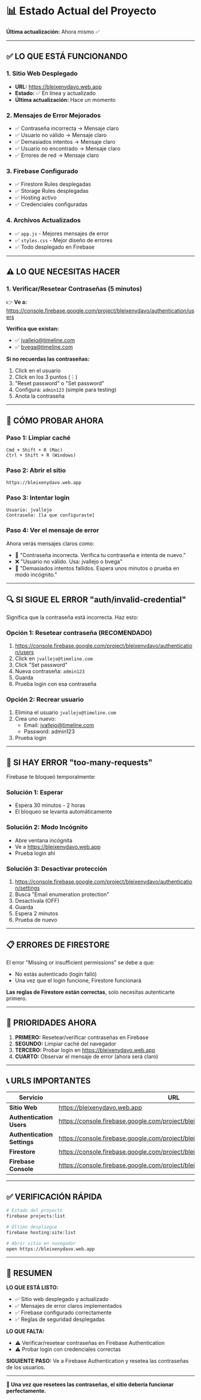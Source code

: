 # 📊 Estado Actual del Proyecto

**Última actualización:** Ahora mismo ✅

---

## ✅ LO QUE ESTÁ FUNCIONANDO

### 1. Sitio Web Desplegado
- **URL:** https://bleixenydavo.web.app
- **Estado:** ✅ En línea y actualizado
- **Última actualización:** Hace un momento

### 2. Mensajes de Error Mejorados
- ✅ Contraseña incorrecta → Mensaje claro
- ✅ Usuario no válido → Mensaje claro
- ✅ Demasiados intentos → Mensaje claro
- ✅ Usuario no encontrado → Mensaje claro
- ✅ Errores de red → Mensaje claro

### 3. Firebase Configurado
- ✅ Firestore Rules desplegadas
- ✅ Storage Rules desplegadas
- ✅ Hosting activo
- ✅ Credenciales configuradas

### 4. Archivos Actualizados
- ✅ `app.js` - Mejores mensajes de error
- ✅ `styles.css` - Mejor diseño de errores
- ✅ Todo desplegado en Firebase

---

## ⚠️ LO QUE NECESITAS HACER

### 1. Verificar/Resetear Contraseñas (5 minutos)

👉 **Ve a:** https://console.firebase.google.com/project/bleixenydavo/authentication/users

**Verifica que existan:**
- ✅ jvallejo@timeline.com
- ✅ bvega@timeline.com

**Si no recuerdas las contraseñas:**
1. Click en el usuario
2. Click en los 3 puntos (⋮)
3. "Reset password" o "Set password"
4. Configura: `admin123` (simple para testing)
5. Anota la contraseña

---

## 🎯 CÓMO PROBAR AHORA

### Paso 1: Limpiar caché
```
Cmd + Shift + R (Mac)
Ctrl + Shift + R (Windows)
```

### Paso 2: Abrir el sitio
```
https://bleixenydavo.web.app
```

### Paso 3: Intentar login
```
Usuario: jvallejo
Contraseña: [la que configuraste]
```

### Paso 4: Ver el mensaje de error
Ahora verás mensajes claros como:
- 🔑 "Contraseña incorrecta. Verifica tu contraseña e intenta de nuevo."
- ❌ "Usuario no válido. Usa: jvallejo o bvega"
- 🚫 "Demasiados intentos fallidos. Espera unos minutos o prueba en modo incógnito."

---

## 🔍 SI SIGUE EL ERROR "auth/invalid-credential"

Significa que la contraseña está incorrecta. Haz esto:

### Opción 1: Resetear contraseña (RECOMENDADO)
1. https://console.firebase.google.com/project/bleixenydavo/authentication/users
2. Click en `jvallejo@timeline.com`
3. Click "Set password"
4. Nueva contraseña: `admin123`
5. Guarda
6. Prueba login con esa contraseña

### Opción 2: Recrear usuario
1. Elimina el usuario `jvallejo@timeline.com`
2. Crea uno nuevo:
   - Email: jvallejo@timeline.com
   - Password: admin123
3. Prueba login

---

## 🚫 SI HAY ERROR "too-many-requests"

Firebase te bloqueó temporalmente:

### Solución 1: Esperar
- Espera 30 minutos - 2 horas
- El bloqueo se levanta automáticamente

### Solución 2: Modo Incógnito
- Abre ventana incógnita
- Ve a https://bleixenydavo.web.app
- Prueba login ahí

### Solución 3: Desactivar protección
1. https://console.firebase.google.com/project/bleixenydavo/authentication/settings
2. Busca "Email enumeration protection"
3. Desactívala (OFF)
4. Guarda
5. Espera 2 minutos
6. Prueba de nuevo

---

## 📋 ERRORES DE FIRESTORE

El error "Missing or insufficient permissions" se debe a que:
- No estás autenticado (login falló)
- Una vez que el login funcione, Firestore funcionará

**Las reglas de Firestore están correctas**, solo necesitas autenticarte primero.

---

## 🎯 PRIORIDADES AHORA

1. **PRIMERO:** Resetear/verificar contraseñas en Firebase
2. **SEGUNDO:** Limpiar caché del navegador
3. **TERCERO:** Probar login en https://bleixenydavo.web.app
4. **CUARTO:** Observar el mensaje de error (ahora será claro)

---

## 📞 URLS IMPORTANTES

| Servicio | URL |
|----------|-----|
| **Sitio Web** | https://bleixenydavo.web.app |
| **Authentication Users** | https://console.firebase.google.com/project/bleixenydavo/authentication/users |
| **Authentication Settings** | https://console.firebase.google.com/project/bleixenydavo/authentication/settings |
| **Firestore** | https://console.firebase.google.com/project/bleixenydavo/firestore |
| **Firebase Console** | https://console.firebase.google.com/project/bleixenydavo/overview |

---

## ✅ VERIFICACIÓN RÁPIDA

```bash
# Estado del proyecto
firebase projects:list

# Último despliegue
firebase hosting:site:list

# Abrir sitio en navegador
open https://bleixenydavo.web.app
```

---

## 🎉 RESUMEN

**LO QUE ESTÁ LISTO:**
- ✅ Sitio web desplegado y actualizado
- ✅ Mensajes de error claros implementados
- ✅ Firebase configurado correctamente
- ✅ Reglas de seguridad desplegadas

**LO QUE FALTA:**
- ⚠️ Verificar/resetear contraseñas en Firebase Authentication
- ⚠️ Probar login con credenciales correctas

**SIGUIENTE PASO:**
Ve a Firebase Authentication y resetea las contraseñas de los usuarios.

---

**🎯 Una vez que resetees las contraseñas, el sitio debería funcionar perfectamente.**

